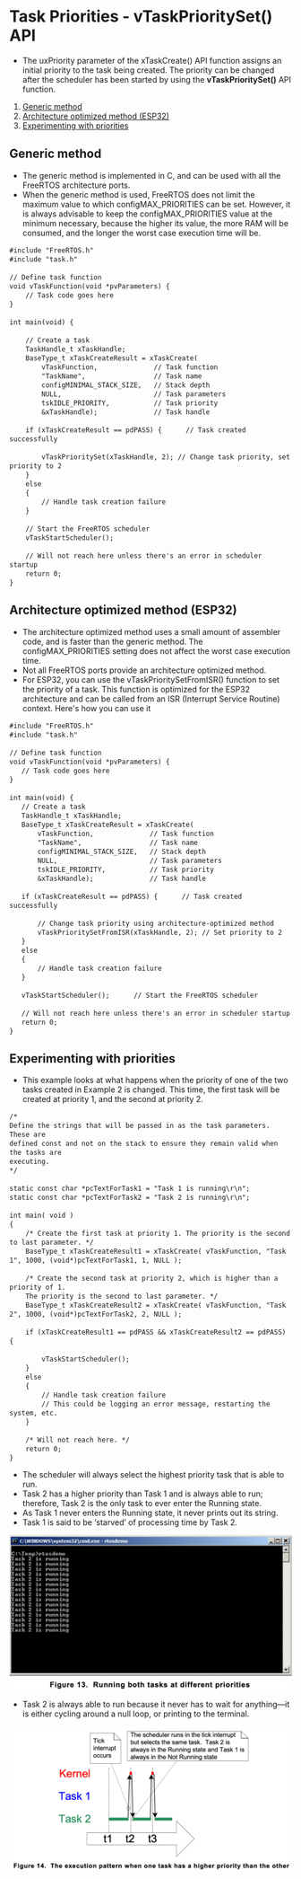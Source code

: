 # Task Priorities - vTaskPrioritySet() API

- The uxPriority parameter of the xTaskCreate() API function assigns an initial priority to the task being created. The priority can be changed after the scheduler has been started by using the **vTaskPrioritySet()** API function.

1. [Generic method](#generic-method)
1. [Architecture optimized method (ESP32)](#architecture-optimized-method-esp32)
1. [Experimenting with priorities](#experimenting-with-priorities)

## Generic method

- The generic method is implemented in C, and can be used with all the FreeRTOS architecture ports.
- When the generic method is used, FreeRTOS does not limit the maximum value to which configMAX_PRIORITIES can be set. However, it is always advisable to keep the configMAX_PRIORITIES value at the minimum necessary, because the higher its value, the more RAM will be consumed, and the longer the worst case execution time will be.

```
#include "FreeRTOS.h"
#include "task.h"

// Define task function
void vTaskFunction(void *pvParameters) {
    // Task code goes here
}

int main(void) {
    
    // Create a task
    TaskHandle_t xTaskHandle;
    BaseType_t xTaskCreateResult = xTaskCreate(
        vTaskFunction,              // Task function
        "TaskName",                 // Task name
        configMINIMAL_STACK_SIZE,   // Stack depth
        NULL,                       // Task parameters
        tskIDLE_PRIORITY,           // Task priority
        &xTaskHandle);              // Task handle

    if (xTaskCreateResult == pdPASS) {      // Task created successfully

        vTaskPrioritySet(xTaskHandle, 2); // Change task priority, set priority to 2
    } 
    else
    {
        // Handle task creation failure
    }

    // Start the FreeRTOS scheduler
    vTaskStartScheduler();

    // Will not reach here unless there's an error in scheduler startup
    return 0;
}

```

## Architecture optimized method (ESP32)

- The architecture optimized method uses a small amount of assembler code, and is faster than the generic method. The configMAX_PRIORITIES setting does not affect the worst case execution time. 
- Not all FreeRTOS ports provide an architecture optimized method.
- For ESP32, you can use the vTaskPrioritySetFromISR() function to set the priority of a task. This function is optimized for the ESP32 architecture and can be called from an ISR (Interrupt Service Routine) context. Here's how you can use it
 
 ```
#include "FreeRTOS.h"
#include "task.h"

// Define task function
void vTaskFunction(void *pvParameters) {
    // Task code goes here
}

int main(void) {
    // Create a task
    TaskHandle_t xTaskHandle;
    BaseType_t xTaskCreateResult = xTaskCreate(
        vTaskFunction,              // Task function
        "TaskName",                 // Task name
        configMINIMAL_STACK_SIZE,   // Stack depth
        NULL,                       // Task parameters
        tskIDLE_PRIORITY,           // Task priority
        &xTaskHandle);              // Task handle

    if (xTaskCreateResult == pdPASS) {      // Task created successfully
        
        // Change task priority using architecture-optimized method
        vTaskPrioritySetFromISR(xTaskHandle, 2); // Set priority to 2
    } 
    else 
    {
        // Handle task creation failure
    }
    
    vTaskStartScheduler();      // Start the FreeRTOS scheduler

    // Will not reach here unless there's an error in scheduler startup
    return 0;
}
```

## Experimenting with priorities

- This example looks at what happens when the priority of one of the two tasks created in Example 2 is changed. This time, the first task will be created at priority 1, and the second at priority 2.

```
/* 
Define the strings that will be passed in as the task parameters. These are
defined const and not on the stack to ensure they remain valid when the tasks are
executing. 
*/

static const char *pcTextForTask1 = "Task 1 is running\r\n";
static const char *pcTextForTask2 = "Task 2 is running\r\n";

int main( void )
{
    /* Create the first task at priority 1. The priority is the second to last parameter. */
    BaseType_t xTaskCreateResult1 = xTaskCreate( vTaskFunction, "Task 1", 1000, (void*)pcTextForTask1, 1, NULL );

    /* Create the second task at priority 2, which is higher than a priority of 1. 
    The priority is the second to last parameter. */
    BaseType_t xTaskCreateResult2 = xTaskCreate( vTaskFunction, "Task 2", 1000, (void*)pcTextForTask2, 2, NULL );

    if (xTaskCreateResult1 == pdPASS && xTaskCreateResult2 == pdPASS) {
        
        vTaskStartScheduler();
    } 
    else 
    {
        // Handle task creation failure
        // This could be logging an error message, restarting the system, etc.
    }

    /* Will not reach here. */
    return 0;
}
```

- The scheduler will always select the highest priority task that is able to run. 
- Task 2 has a higher priority than Task 1 and is always able to run; therefore, Task 2 is the only task to ever enter the Running state. 
- As Task 1 never enters the Running state, it never prints out its string. 
- Task 1 is said to be ‘starved’ of processing time by Task 2.

![Tasks with priorities](tasks_with_priorities.png)

- Task 2 is always able to run because it never has to wait for anything—it is either cycling around a null loop, or printing to the terminal.

![alt text](higher_priority_task.png)
